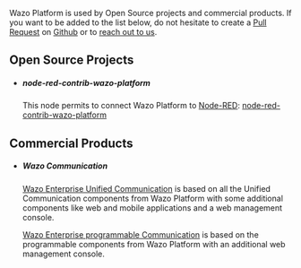 Wazo Platform is used by Open Source projects and commercial
products. If you want to be added to the list below, do not hesitate
to create a [Pull Request](https://help.github.com/en/articles/creating-a-pull-request-from-a-fork)
on [Github](https://github.com/wazo-platform/wazo-platform.org) or to
[reach out to us](/#contact).

## Open Source Projects

- ##### node-red-contrib-wazo-platform
  This node permits to connect Wazo Platform to
  [Node-RED](https://nodered.org/): [node-red-contrib-wazo-platform](https://flows.nodered.org/node/node-red-contrib-wazo-platform)

## Commercial Products

- ##### Wazo Communication
  [Wazo Enterprise Unified Communication](https://wazo.io/enterprise-unified-communication/) is
  based on all the Unified Communication components from Wazo Platform with some additional components
  like web and mobile applications and a web management console.

  [Wazo Enterprise programmable Communication](https://wazo.io/integrations-api/) is based on the
  programmable components from Wazo Platform with an additional web management console.
